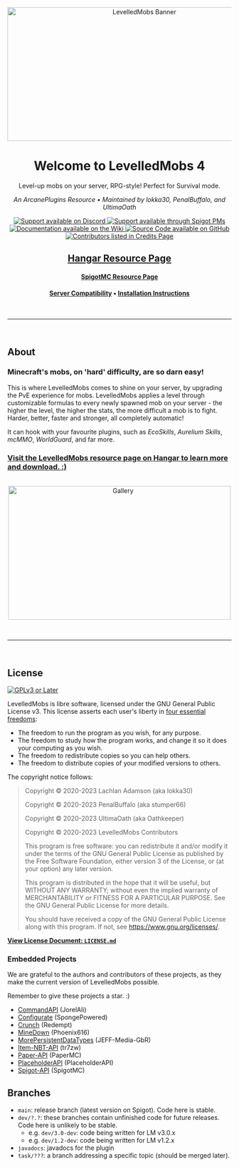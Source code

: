 <div align="center">

<img src="https://i.ibb.co/ySgMPd0/Levelled-Mobs-Banner-v2-0.png" width="600" height="300" alt="LevelledMobs Banner"></img>

# Welcome to LevelledMobs 4

Level-up mobs on your server, RPG-style! Perfect for Survival mode.

*An ArcanePlugins Resource • Maintained by lokka30, PenalBuffalo, and UltimaOath*

<a href="https://www.discord.io/arcaneplugins">
<img src="https://img.shields.io/badge/Chat%20%2F%20Support-on%20Discord-skyblue?style=for-the-badge&logo=discord&logoColor=white" alt="Support available on Discord">
</a>
<a href="https://www.spigotmc.org/conversations/add?to=lokka30">
<img src="https://img.shields.io/badge/Chat%20%2F%20Support-Spigot%20PM-skyblue?style=for-the-badge&logo=googlemessages" alt="Support available through Spigot PMs">
</a>

<br />

<a href="https://github.com/lokka30/LevelledMobs/wiki">
<img src="https://img.shields.io/badge/Documentation-on%20Wiki-skyblue?style=for-the-badge&logo=wikipedia" alt="Documentation available on the Wiki">
</a>
<a href="https://github.com/lokka30/LevelledMobs">
<img src="https://img.shields.io/badge/Source%20Code-on%20GitHub-skyblue?style=for-the-badge&logo=github" alt="Source Code available on GitHub">
</a>

<br />

<a href="https://github.com/lokka30/LevelledMobs/wiki/Credits">
    <img src="https://img.shields.io/badge/Contributors-View%20Credits-skyblue?style=for-the-badge" alt="Contributors listed in Credits Page">
</a>

## [Hangar Resource Page](https://hangar.papermc.io/ArcanePlugins/LevelledMobs)

#### [SpigotMC Resource Page](https://www.spigotmc.org/resources/levelledmobs.74304/)

#### [Server Compatibility](https://github.com/lokka30/LevelledMobs/wiki/Compatibilities) • [Installation Instructions](https://github.com/lokka30/LevelledMobs/wiki/Installation)


</div>

<br /><hr /><br />

## About

### Minecraft's mobs, on 'hard' difficulty, are so darn easy!

This is where LevelledMobs comes to shine on your server, by upgrading the PvE experience for mobs. LevelledMobs applies a level through customizable formulas to every newly spawned mob on your server - the higher the level, the higher the stats, the more difficult a mob is to fight. Harder, better, faster and stronger, all completely automatic!

It can hook with your favourite plugins, such as *EcoSkills*, *Aurelium Skills*, *mcMMO*, *WorldGuard*, and far more.

### [Visit the LevelledMobs resource page on Hangar to learn more and download. :)](https://hangar.papermc.io/ArcanePlugins/LevelledMobs)

<br />

<div align="center">
<img src="https://i.ibb.co/ZBfws4Y/LM-Gallery.png" width="500" height="300" alt="Gallery">
</div>

<br /><hr /><br />

## License

[![GPLv3 or Later](https://www.gnu.org/graphics/gplv3-with-text-84x42.png)](https://www.gnu.org/licenses/gpl-3.0.html)

LevelledMobs is libre software, licensed under the GNU General Public License v3. This license asserts each user's liberty in [four essential freedoms](https://www.gnu.org/philosophy/free-sw.en.html):


- The freedom to run the program as you wish, for any purpose.
- The freedom to study how the program works, and change it so it does your computing as you wish.
- The freedom to redistribute copies so you can help others.
- The freedom to distribute copies of your modified versions to others.


The copyright notice follows:

> Copyright © 2020-2023 Lachlan Adamson (aka lokka30)
> 
> Copyright © 2020-2023 PenalBuffalo (aka stumper66)
> 
> Copyright © 2020-2023 UltimaOath (aka Oathkeeper)
> 
> Copyright © 2020-2023 LevelledMobs Contributors
>
> This program is free software: you can redistribute it and/or modify it under the terms of the GNU General Public License as published by the Free Software Foundation, either version 3 of the License, or (at your option) any later version.
>
> This program is distributed in the hope that it will be useful, but WITHOUT ANY WARRANTY; without even the implied warranty of MERCHANTABILITY or FITNESS FOR A PARTICULAR PURPOSE.  See the GNU General Public License for more details.
>
> You should have received a copy of the GNU General Public License along with this program.  If not, see <https://www.gnu.org/licenses/>.

**[View License Document: `LICENSE.md`](LICENSE.md)**

### Embedded Projects

We are grateful to the  authors and contributors of these projects,
as they make the current version of LevelledMobs possible.

Remember to give these projects a star. :)

- [CommandAPI](https://github.com/JorelAli/CommandAPI) (JorelAli)
- [Configurate](https://github.com/SpongePowered/Configurate/) (SpongePowered)
- [Crunch](https://github.com/Redempt/Crunch) (Redempt)
- [MineDown](https://github.com/Phoenix616/MineDown) (Phoenix616)
- [MorePersistentDataTypes](https://github.com/JEFF-Media-GbR/MorePersistentDataTypes) (JEFF-Media-GbR)
- [Item-NBT-API](https://github.com/tr7zw/Item-NBT-API) (tr7zw)
- [Paper-API](https://github.com/PaperMC/Paper) (PaperMC)
- [PlaceholderAPI](https://github.com/PlaceholderAPI/PlaceholderAPI) (PlaceholderAPI)
- [Spigot-API](https://www.spigotmc.org/) (SpigotMC)

## Branches

* `main`: release branch (latest version on Spigot). Code here is stable.
* `dev/?.?`: these branches contain unfinished code for future releases. Code here is unlikely to be
  stable.
    * e.g. `dev/3.0-dev`: code being written for LM v3.0.x
    * e.g. `dev/1.2-dev`: code being written for LM v1.2.x
* `javadocs`: javadocs for the plugin
* `task/???`: a branch addressing a specific topic (should be merged later).
